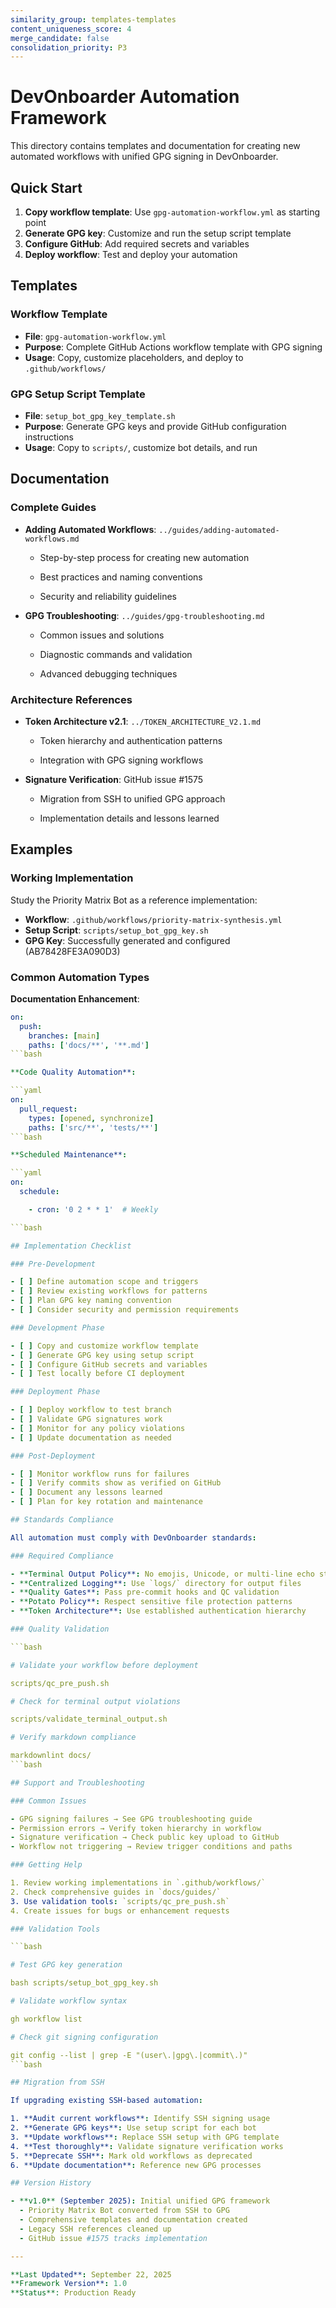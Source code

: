 ```yaml
---
similarity_group: templates-templates
content_uniqueness_score: 4
merge_candidate: false
consolidation_priority: P3
---
```

# DevOnboarder Automation Framework

This directory contains templates and documentation for creating new automated workflows with unified GPG signing in DevOnboarder.

## Quick Start

1. **Copy workflow template**: Use `gpg-automation-workflow.yml` as starting point
2. **Generate GPG key**: Customize and run the setup script template
3. **Configure GitHub**: Add required secrets and variables
4. **Deploy workflow**: Test and deploy your automation

## Templates

### Workflow Template

- **File**: `gpg-automation-workflow.yml`
- **Purpose**: Complete GitHub Actions workflow template with GPG signing
- **Usage**: Copy, customize placeholders, and deploy to `.github/workflows/`

### GPG Setup Script Template

- **File**: `setup_bot_gpg_key_template.sh`
- **Purpose**: Generate GPG keys and provide GitHub configuration instructions
- **Usage**: Copy to `scripts/`, customize bot details, and run

## Documentation

### Complete Guides

- **Adding Automated Workflows**: `../guides/adding-automated-workflows.md`

    - Step-by-step process for creating new automation

    - Best practices and naming conventions

    - Security and reliability guidelines

- **GPG Troubleshooting**: `../guides/gpg-troubleshooting.md`

    - Common issues and solutions

    - Diagnostic commands and validation

    - Advanced debugging techniques

### Architecture References

- **Token Architecture v2.1**: `../TOKEN_ARCHITECTURE_V2.1.md`

    - Token hierarchy and authentication patterns

    - Integration with GPG signing workflows

- **Signature Verification**: GitHub issue #1575

    - Migration from SSH to unified GPG approach

    - Implementation details and lessons learned

## Examples

### Working Implementation

Study the Priority Matrix Bot as a reference implementation:

- **Workflow**: `.github/workflows/priority-matrix-synthesis.yml`
- **Setup Script**: `scripts/setup_bot_gpg_key.sh`
- **GPG Key**: Successfully generated and configured (AB78428FE3A090D3)

### Common Automation Types

**Documentation Enhancement**:

```yaml
on:
  push:
    branches: [main]
    paths: ['docs/**', '**.md']
```bash

**Code Quality Automation**:

```yaml
on:
  pull_request:
    types: [opened, synchronize]
    paths: ['src/**', 'tests/**']
```bash

**Scheduled Maintenance**:

```yaml
on:
  schedule:

    - cron: '0 2 * * 1'  # Weekly

```bash

## Implementation Checklist

### Pre-Development

- [ ] Define automation scope and triggers
- [ ] Review existing workflows for patterns
- [ ] Plan GPG key naming convention
- [ ] Consider security and permission requirements

### Development Phase

- [ ] Copy and customize workflow template
- [ ] Generate GPG key using setup script
- [ ] Configure GitHub secrets and variables
- [ ] Test locally before CI deployment

### Deployment Phase

- [ ] Deploy workflow to test branch
- [ ] Validate GPG signatures work
- [ ] Monitor for any policy violations
- [ ] Update documentation as needed

### Post-Deployment

- [ ] Monitor workflow runs for failures
- [ ] Verify commits show as verified on GitHub
- [ ] Document any lessons learned
- [ ] Plan for key rotation and maintenance

## Standards Compliance

All automation must comply with DevOnboarder standards:

### Required Compliance

- **Terminal Output Policy**: No emojis, Unicode, or multi-line echo statements
- **Centralized Logging**: Use `logs/` directory for output files
- **Quality Gates**: Pass pre-commit hooks and QC validation
- **Potato Policy**: Respect sensitive file protection patterns
- **Token Architecture**: Use established authentication hierarchy

### Quality Validation

```bash

# Validate your workflow before deployment

scripts/qc_pre_push.sh

# Check for terminal output violations

scripts/validate_terminal_output.sh

# Verify markdown compliance

markdownlint docs/
```bash

## Support and Troubleshooting

### Common Issues

- GPG signing failures → See GPG troubleshooting guide
- Permission errors → Verify token hierarchy in workflow
- Signature verification → Check public key upload to GitHub
- Workflow not triggering → Review trigger conditions and paths

### Getting Help

1. Review working implementations in `.github/workflows/`
2. Check comprehensive guides in `docs/guides/`
3. Use validation tools: `scripts/qc_pre_push.sh`
4. Create issues for bugs or enhancement requests

### Validation Tools

```bash

# Test GPG key generation

bash scripts/setup_bot_gpg_key.sh

# Validate workflow syntax

gh workflow list

# Check git signing configuration

git config --list | grep -E "(user\.|gpg\.|commit\.)"
```bash

## Migration from SSH

If upgrading existing SSH-based automation:

1. **Audit current workflows**: Identify SSH signing usage
2. **Generate GPG keys**: Use setup script for each bot
3. **Update workflows**: Replace SSH setup with GPG template
4. **Test thoroughly**: Validate signature verification works
5. **Deprecate SSH**: Mark old workflows as deprecated
6. **Update documentation**: Reference new GPG processes

## Version History

- **v1.0** (September 2025): Initial unified GPG framework
  - Priority Matrix Bot converted from SSH to GPG
  - Comprehensive templates and documentation created
  - Legacy SSH references cleaned up
  - GitHub issue #1575 tracks implementation

---

**Last Updated**: September 22, 2025
**Framework Version**: 1.0
**Status**: Production Ready
